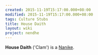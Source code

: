 ```yaml
---
created: 2015-11-19T15:17:00.000+08:00
modified: 2015-11-19T15:17:00.000+08:00
tags: Culture Stubs
title: House Daith
layout: wiki
project: nendhe
---
```


**House Daith** ('Clam') is a [Nanike](/content/kyahida_wiki/wiki/Nanike).
